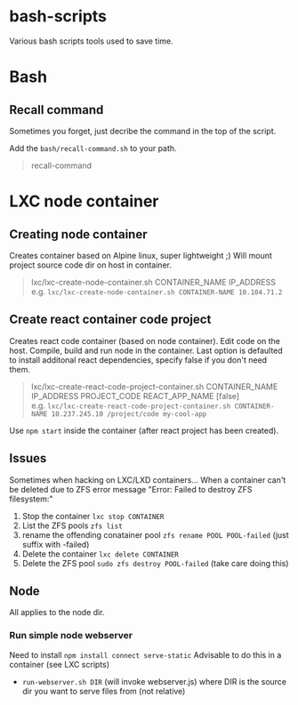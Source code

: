 # bash-scripts
Various bash scripts tools used to save time.

# Bash

## Recall command
Sometimes you forget, just decribe the command in the top of the script.

Add the ```bash/recall-command.sh``` to your path.
>recall-command

# LXC node container

## Creating node container
Creates container based on Alpine linux, super lightweight ;)
Will mount project source code dir on host in container.
>lxc/lxc-create-node-container.sh CONTAINER_NAME IP_ADDRESS
\
e.g. ```lxc/lxc-create-node-container.sh CONTAINER-NAME 10.104.71.2```

## Create react container code project
Creates react code container (based on node container).
Edit code on the host. Compile, build and run node in the container.
Last option is defaulted to install additonal react dependencies, specify false if you don't need them.

>lxc/lxc-create-react-code-project-container.sh CONTAINER_NAME IP_ADDRESS PROJECT_CODE REACT_APP_NAME [false]
\
e.g. ```lxc/lxc-create-react-code-project-container.sh CONTAINER-NAME 10.237.245.10 /project/code my-cool-app```

Use ```npm start``` inside the container (after react project has been created).

## Issues
Sometimes when hacking on LXC/LXD containers...
When a container can't be deleted due to ZFS error message "Error: Failed to destroy ZFS filesystem:"
1. Stop the container ```lxc stop CONTAINER```
2. List the ZFS pools ```zfs list```
3. rename the offending conatainer pool ```zfs rename POOL POOL-failed``` (just suffix with -failed)
4. Delete the container ```lxc delete CONTAINER```
5. Delete the ZFS pool ```sudo zfs destroy POOL-failed``` (take care doing this)    

## Node

All applies to the node dir. 


### Run simple node webserver

Need to install ```npm install connect serve-static```
Advisable to do this in a container (see LXC scripts)

* ```run-webserver.sh DIR``` (will invoke webserver.js) where DIR is the source dir you want to serve files from (not relative)
 
